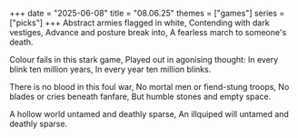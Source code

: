 +++
date = "2025-06-08"
title = "08.06.25"
themes = ["games"]
series = ["picks"]
+++
Abstract armies flagged in white,
Contending with dark vestiges,
Advance and posture break into,
A fearless march to someone's death.

Colour fails in this stark game,
Played out in agonising thought:
In every blink ten million years,
In every year ten million blinks.

There is no blood in this foul war,
No mortal men or fiend-stung troops,
No blades or cries beneath fanfare,
But humble stones and empty space.

A hollow world untamed and deathly sparse,
An illquiped will untamed and deathly sparse.
